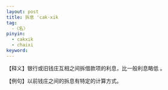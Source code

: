 ```yaml
---
layout: post
title: 拆息 'cak·xik
tag:
  -〈名〉
pinyin: 
  - cakxik
  - chaixi
keyword: 
---
```



【释义】银行或旧钱庄互相之间拆借款项的利息，比一般利息略低 。                   
                                              
【例句】以前钱庄之间的拆息有特定的计算方式。                
          
            
                       
                                          
                          